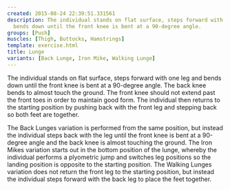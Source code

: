 ```yaml
---
created: 2015-08-24 22:39:51.331561
description: The individual stands on flat surface, steps forward with one leg and
  bends down until the front knee is bent at a 90-degree angle.
groups: [Push]
muscles: [Thigh, Buttocks, Hamstrings]
template: exercise.html
title: Lunge
variants: [Back Lunge, Iron Mike, Walking Lunge]
---
```

The individual stands on flat surface, steps forward with one leg and bends down until the front knee is bent at a 90-degree angle. The back knee bends to almost touch the ground. The front knee should not extend past the front toes in order to maintain good form. The individual then returns to the starting position by pushing back with the front leg and stepping back so both feet are together.

The Back Lunges variation is performed from the same position, but instead the individual steps back with the leg until the front knee is bent at a 90-degree angle and the back knee is almost touching the ground. The Iron Mikes variation starts out in the bottom position of the lunge, whereby the individual performs a plyometric jump and switches leg positions so the landing position is opposite to the starting position. The Walking Lunges variation does not return the front leg to the starting position, but instead the individual steps forward with the back leg to place the feet together.